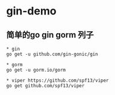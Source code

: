 # gin-demo
## 简单的go gin gorm 列子

~~~
* gin 
go get -u github.com/gin-gonic/gin

* gorm
go get -u gorm.io/gorm

* viper https://github.com/spf13/viper
go get github.com/spf13/viper
~~~
